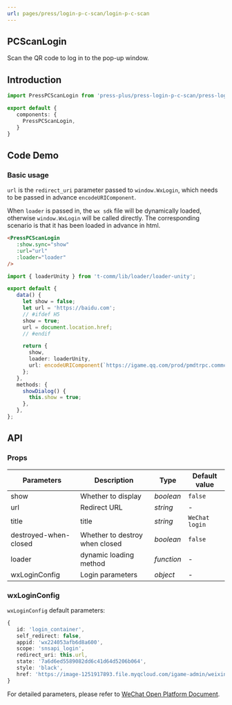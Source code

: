 ```yaml
---
url: pages/press/login-p-c-scan/login-p-c-scan
---
```


## PCScanLogin

Scan the QR code to log in to the pop-up window.

## Introduction

```ts
import PressPCScanLogin from 'press-plus/press-login-p-c-scan/press-login-p-c-scan';

export default {
   components: {
     PressPCScanLogin,
   }
}
```

## Code Demo

### Basic usage

`url` is the `redirect_uri` parameter passed to `window.WxLogin`, which needs to be passed in advance `encodeURIComponent`.

When `loader` is passed in, the `wx sdk` file will be dynamically loaded, otherwise `window.WxLogin` will be called directly. The corresponding scenario is that it has been loaded in advance in html.

```html
<PressPCScanLogin
   :show.sync="show"
   :url="url"
   :loader="loader"
/>
```

```ts
import { loaderUnity } from 't-comm/lib/loader/loader-unity';

export default {
   data() {
     let show = false;
     let url = 'https://baidu.com';
     // #ifdef H5
     show = true;
     url = document.location.href;
     // #endif

     return {
       show,
       loader: loaderUnity,
       url: encodeURIComponent(`https://igame.qq.com/prod/pmdtrpc.commcgi.user.user/QueryUserInfo?_ltype=tiploginwxpc&_jumpurl=${encodeURIComponent(url)}`),
     };
   },
   methods: {
     showDialog() {
       this.show = true;
     },
   },
};
```

## API

### Props

| Parameters            | Description                    | Type       | Default value  |
| --------------------- | ------------------------------ | ---------- | -------------- |
| show                  | Whether to display             | _boolean_  | `false`        |
| url                   | Redirect URL                   | _string_   | -              |
| title                 | title                          | _string_   | `WeChat login` |
| destroyed-when-closed | Whether to destroy when closed | _boolean_  | `false`        |
| loader                | dynamic loading method         | _function_ | -              |
| wxLoginConfig         | Login parameters               | _object_   | -              |


### wxLoginConfig

`wxLoginConfig` default parameters:

```ts
{
   id: 'login_container',
   self_redirect: false,
   appid: 'wx224053afb6d8a600',
   scope: 'snsapi_login',
   redirect_uri: this.url,
   state: '7a6d6ed5589082dd6c41d64d5206b064',
   style: 'black',
   href: 'https://image-1251917893.file.myqcloud.com/igame-admin/weixinlogin.css',
}
```

For detailed parameters, please refer to [WeChat Open Platform Document](https://developers.weixin.qq.com/doc/oplatform/Website_App/WeChat_Login/Wechat_Login.html).